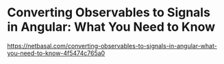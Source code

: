 # Converting Observables to Signals in Angular: What You Need to Know
https://netbasal.com/converting-observables-to-signals-in-angular-what-you-need-to-know-4f5474c765a0
